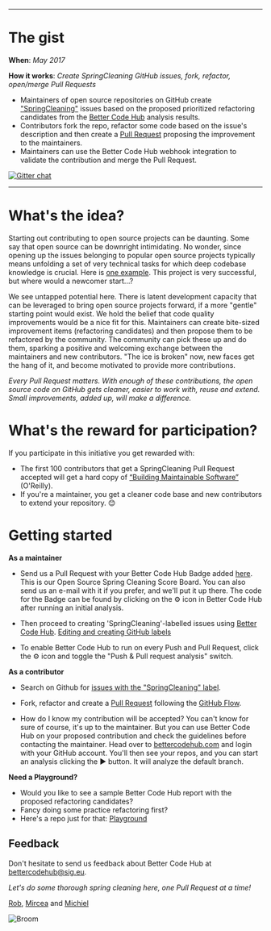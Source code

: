 
___
# The gist
**When**: _May 2017_

**How it works**: _Create SpringCleaning GitHub issues, fork, refactor, open/merge Pull Requests_

* Maintainers of open source repositories on GitHub create ["SpringCleaning"](https://github.com/search?q=label%3ASpringCleaning&type=Issues&utf8=%E2%9C%93) issues based on the proposed prioritized refactoring candidates from the [Better Code Hub](https://bettercodehub.com) analysis results. 
* Contributors fork the repo, refactor some code based on the issue's description and then create a [Pull Request](https://help.github.com/articles/creating-a-pull-request-from-a-fork/) proposing the improvement to the maintainers.
* Maintainers can use the Better Code Hub webhook integration to validate the contribution and merge the Pull Request.

[![Gitter chat](https://badges.gitter.im/gitterHQ/gitter.png)](https://gitter.im/OpenSourceSpringCleaning/Lobby)

___

# What's the idea?

Starting out contributing to open source projects can be daunting. Some say that open source can be downright intimidating. No wonder, since opening up the issues belonging to popular open source projects typically means unfolding a set of very technical tasks for which deep codebase knowledge is crucial. Here is [one example](https://github.com/ReactiveX/RxJava/issues). This project is very successful, but where would a newcomer start...? 

We see untapped potential here. There is latent development capacity that can be leveraged to bring open source projects forward, if a more "gentle" starting point would exist. We hold the belief that code quality improvements would be a nice fit for this. Maintainers can create bite-sized improvement items (refactoring candidates) and then propose them to be refactored by the community. The community can pick these up and do them, sparking a positive and welcoming exchange between the maintainers and new contributors. "The ice is broken" now, new faces get the hang of it, and become motivated to provide more contributions. 

_Every Pull Request matters. With enough of these contributions, the open source code on GitHub gets cleaner, easier to work with, reuse and extend. Small improvements, added up, will make a difference._

# What's the reward for participation?  

If you participate in this initiative you get rewarded with: 

* The first 100 contributors that get a SpringCleaning Pull Request accepted will get a hard copy of [“Building Maintainable Software”](http://shop.oreilly.com/product/0636920049159.do) (O'Reilly).
* If you're a maintainer, you get a cleaner code base and new contributors to extend your repository. 😊 

# Getting started 

**As a maintainer**

* Send us a Pull Request with your Better Code Hub Badge added [here](https://github.com/OpenSourceSpringCleaning/OpenSourceSpringCleaning.github.io/blob/master/SpringCleaningScoreBoard.md). This is our Open Source Spring Cleaning Score Board. You can also send us an e-mail with it if you prefer, and we'll put it up there. The code for the Badge can be found by clicking on the  ⚙ icon in Better Code Hub after running an initial analysis.

* Then proceed to creating 'SpringCleaning'-labelled issues using [Better Code Hub](https://bettercodehub.com). [Editing and creating GitHub labels](https://help.github.com/articles/creating-and-editing-labels-for-issues-and-pull-requests/)

* To enable Better Code Hub to run on every Push and Pull Request, click the ⚙ icon and toggle the "Push & Pull request analysis" switch.

**As a contributor**

* Search on Github for [issues with the "SpringCleaning" label](https://github.com/issues?utf8=✓&q=is%3Aopen+label%3Aspringcleaning). 

* Fork, refactor and create a [Pull Request](https://help.github.com/articles/creating-a-pull-request-from-a-fork/) following the [GitHub Flow](https://guides.github.com/introduction/flow/).

* How do I know my contribution will be accepted? You can't know for sure of course, it's up to the maintainer. But you can use Better Code Hub on your proposed contribution and check the guidelines before contacting the maintainer. Head over to [bettercodehub.com](https://bettercodehub.com) and login with your GitHub account. You'll then see your repos, and you can start an analysis clicking the ▶️ button. It will analyze the default branch. 

**Need a Playground?**
* Would you like to see a sample Better Code Hub report with the proposed refactoring candidates?
* Fancy doing some practice refactoring first? 
* Here's a repo just for that: [Playground](https://github.com/OpenSourceSpringCleaning/Playground) 

## Feedback 

Don't hesitate to send us feedback about Better Code Hub at bettercodehub@sig.eu. 

*Let's do some thorough spring cleaning here, one Pull Request at a time!*

[Rob](https://github.com/robvanderleek), [Mircea](https://github.com/mcadariu) and [Michiel](https://github.com/michielcuijpers)

![Broom](https://raw.githubusercontent.com/OpenSourceSpringCleaning/OpenSourceSpringCleaning.github.io/master/27282130.png "Broom")
